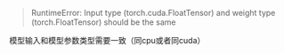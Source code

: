 >RuntimeError: Input type (torch.cuda.FloatTensor) and weight type (torch.FloatTensor) should be the same


模型输入和模型参数类型需要一致（同cpu或者同cuda）
